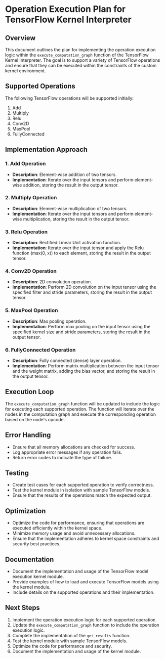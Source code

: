 # Operation Execution Plan for TensorFlow Kernel Interpreter

## Overview
This document outlines the plan for implementing the operation execution logic within the `execute_computation_graph` function of the TensorFlow Kernel Interpreter. The goal is to support a variety of TensorFlow operations and ensure that they can be executed within the constraints of the custom kernel environment.

## Supported Operations
The following TensorFlow operations will be supported initially:
1. Add
2. Multiply
3. Relu
4. Conv2D
5. MaxPool
6. FullyConnected

## Implementation Approach
### 1. Add Operation
- **Description**: Element-wise addition of two tensors.
- **Implementation**: Iterate over the input tensors and perform element-wise addition, storing the result in the output tensor.

### 2. Multiply Operation
- **Description**: Element-wise multiplication of two tensors.
- **Implementation**: Iterate over the input tensors and perform element-wise multiplication, storing the result in the output tensor.

### 3. Relu Operation
- **Description**: Rectified Linear Unit activation function.
- **Implementation**: Iterate over the input tensor and apply the Relu function (max(0, x)) to each element, storing the result in the output tensor.

### 4. Conv2D Operation
- **Description**: 2D convolution operation.
- **Implementation**: Perform 2D convolution on the input tensor using the specified filter and stride parameters, storing the result in the output tensor.

### 5. MaxPool Operation
- **Description**: Max pooling operation.
- **Implementation**: Perform max pooling on the input tensor using the specified kernel size and stride parameters, storing the result in the output tensor.

### 6. FullyConnected Operation
- **Description**: Fully connected (dense) layer operation.
- **Implementation**: Perform matrix multiplication between the input tensor and the weight matrix, adding the bias vector, and storing the result in the output tensor.

## Execution Loop
The `execute_computation_graph` function will be updated to include the logic for executing each supported operation. The function will iterate over the nodes in the computation graph and execute the corresponding operation based on the node's opcode.

## Error Handling
- Ensure that all memory allocations are checked for success.
- Log appropriate error messages if any operation fails.
- Return error codes to indicate the type of failure.

## Testing
- Create test cases for each supported operation to verify correctness.
- Test the kernel module in isolation with sample TensorFlow models.
- Ensure that the results of the operations match the expected output.

## Optimization
- Optimize the code for performance, ensuring that operations are executed efficiently within the kernel space.
- Minimize memory usage and avoid unnecessary allocations.
- Ensure that the implementation adheres to kernel space constraints and security best practices.

## Documentation
- Document the implementation and usage of the TensorFlow model execution kernel module.
- Provide examples of how to load and execute TensorFlow models using the kernel module.
- Include details on the supported operations and their implementation.

## Next Steps
1. Implement the operation execution logic for each supported operation.
2. Update the `execute_computation_graph` function to include the operation execution logic.
3. Complete the implementation of the `get_results` function.
4. Test the kernel module with sample TensorFlow models.
5. Optimize the code for performance and security.
6. Document the implementation and usage of the kernel module.
